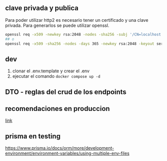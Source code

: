 ## clave privada y publica
Para poder utilizar http2 es necesario tener un certificado y una clave privada. Para generarlos se puede utilizar openssl.

```bash
openssl req -x509 -newkey rsa:2048 -nodes -sha256 -subj '/CN=localhost' -keyout localhost-privkey.pem -out localhost-cert.pem
## o
openssl req -x509 -sha256 -nodes -days 365 -newkey rsa:2048 -keyout server.key -out server.crt
```

## dev
1. clonar el .env.template y crear el .env
2. ejecutar el comando ```docker compose up -d```



## DTO - reglas del crud de los endpoints


## recomendaciones en produccion
[link]('https://expressjs.com/en/advanced/best-practice-performance.html')

## prisma en testing
https://www.prisma.io/docs/orm/more/development-environment/environment-variables/using-multiple-env-files